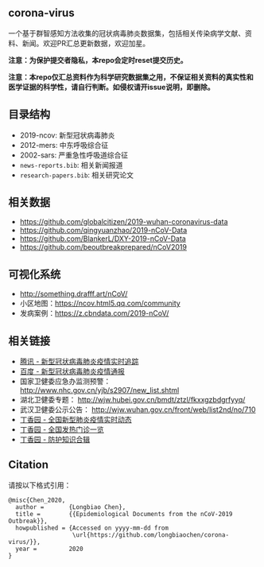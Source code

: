 ## corona-virus

一个基于群智感知方法收集的冠状病毒肺炎数据集，包括相关传染病学文献、资料、新闻。欢迎PR汇总更新数据，欢迎加星。

**注意：为保护提交者隐私，本repo会定时reset提交历史。**

**注意：本repo仅汇总资料作为科学研究数据集之用，不保证相关资料的真实性和医学证据的科学性，请自行判断。如侵权请开issue说明，即删除。**


## 目录结构
* 2019-ncov: 新型冠状病毒肺炎
* 2012-mers: 中东呼吸综合征
* 2002-sars: 严重急性呼吸道综合征
* `news-reports.bib`: 相关新闻报道
* `research-papers.bib`: 相关研究论文


## 相关数据
* https://github.com/globalcitizen/2019-wuhan-coronavirus-data
* https://github.com/qingyuanzhao/2019-nCoV-Data
* https://github.com/BlankerL/DXY-2019-nCoV-Data
* https://github.com/beoutbreakprepared/nCoV2019


## 可视化系统
* http://something.drafff.art/nCoV/
* 小区地图：https://ncov.html5.qq.com/community
* 发病案例：https://z.cbndata.com/2019-nCoV/



## 相关链接
* [腾讯 - 新型冠状病毒肺炎疫情实时追踪](https://news.qq.com/zt2020/page/feiyan.htm)
* [百度 - 新型冠状病毒肺炎疫情通报](https://voice.baidu.com/act/newpneumonia/newpneumonia)
* 国家卫健委应急办监测预警： http://www.nhc.gov.cn/yjb/s2907/new_list.shtml
* 湖北卫健委专题： http://wjw.hubei.gov.cn/bmdt/ztzl/fkxxgzbdgrfyyq/
* 武汉卫健委公示公告： http://wjw.wuhan.gov.cn/front/web/list2nd/no/710
* [丁香园 - 全国新型肺炎疫情实时动态](https://3g.dxy.cn/newh5/view/pneumonia?scene=2&clicktime=1579578460&enterid=1579578460&from=groupmessage&isappinstalled=0)
* [丁香园 - 全国发热门诊一览](https://assets.dxycdn.com/gitrepo/tod-assets/output/default/pneumonia/index.htm?t=26329483)
* [丁香园 - 防护知识合辑](https://dxy.com/column/27117)


## Citation

请按以下格式引用：

```{bibtex}
@misc{Chen_2020,
  author =       {Longbiao Chen},
  title =        {{Epidemiological Documents from the nCoV-2019 Outbreak}},
  howpublished = {Accessed on yyyy-mm-dd from
                  \url{https://github.com/longbiaochen/corona-virus/}},
  year =         2020
}
```
